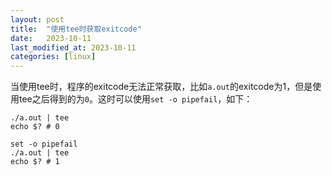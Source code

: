 ```yaml
---
layout: post
title:  "使用tee时获取exitcode"
date:   2023-10-11
last_modified_at: 2023-10-11
categories: [linux]
---
```


当使用tee时，程序的exitcode无法正常获取，比如`a.out`的exitcode为1，但是使用tee之后得到的为`0`。这时可以使用`set -o pipefail`，如下：
```shell
./a.out | tee
echo $? # 0

set -o pipefail
./a.out | tee
echo $? # 1
```